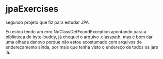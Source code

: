 # jpaExercises
segundo projeto que fiz para estudar JPA

Eu estou tendo um erro NoClassDefFoundException apontando para a biblioteca do byte-buddy,
já chequei o arquivo .classpath, mas é bom dar uma olhada denovo porque não estou acostumado
com arquivos de endereçamento ainda, por mais que tenha visto o endereço de todos os jars lá.
